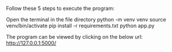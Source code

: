 Follow these 5 steps to execute the program:

Open the terminal in the file directory
python -m venv venv
source venv/bin/activate
pip install -r requirements.txt
python app.py

The program can be viewed by clicking on the below url: http://127.0.0.1:5000/
